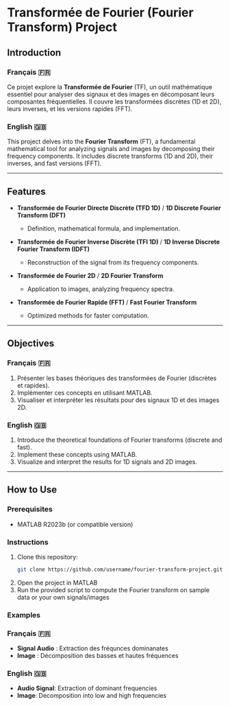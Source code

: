 # Transformée de Fourier (Fourier Transform) Project

## Introduction

### Français 🇫🇷
Ce projet explore la **Transformée de Fourier** (TF), un outil mathématique essentiel pour analyser des signaux et des images en décomposant leurs composantes fréquentielles. Il couvre les transformées discrètes (1D et 2D), leurs inverses, et les versions rapides (FFT).

### English 🇬🇧
This project delves into the **Fourier Transform** (FT), a fundamental mathematical tool for analyzing signals and images by decomposing their frequency components. It includes discrete transforms (1D and 2D), their inverses, and fast versions (FFT).

---

## Features

- **Transformée de Fourier Directe Discrète (TFD 1D)** / **1D Discrete Fourier Transform (DFT)**
  - Definition, mathematical formula, and implementation.
  
- **Transformée de Fourier Inverse Discrète (TFI 1D)** / **1D Inverse Discrete Fourier Transform (IDFT)**
  - Reconstruction of the signal from its frequency components.

- **Transformée de Fourier 2D** / **2D Fourier Transform**
  - Application to images, analyzing frequency spectra.

- **Transformée de Fourier Rapide (FFT)** / **Fast Fourier Transform**
  - Optimized methods for faster computation.

---

## Objectives

### Français 🇫🇷
1. Présenter les bases théoriques des transformées de Fourier (discrètes et rapides).
2. Implémenter ces concepts en utilisant MATLAB.
3. Visualiser et interpréter les résultats pour des signaux 1D et des images 2D.

### English 🇬🇧
1. Introduce the theoretical foundations of Fourier transforms (discrete and fast).
2. Implement these concepts using MATLAB.
3. Visualize and interpret the results for 1D signals and 2D images.

---

## How to Use

### Prerequisites
- MATLAB R2023b (or compatible version)

### Instructions
1. Clone this repository:
   ```bash
   git clone https://github.com/username/fourier-transform-project.git
2. Open the project in MATLAB
3. Run the provided script to compute the Fourier transform on sample data or your own signals/images

### Examples
### Français 🇫🇷
- **Signal Audio** : Extraction des fréqunces dominanates
- **Image** : Décomposition des basses et hautes fréquences
  
### English 🇬🇧
- **Audio Signal**: Extraction of dominant frequencies
- **Image**: Decomposition into low and high frequencies

   
